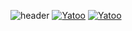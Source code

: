 ![header](https://capsule-render.vercel.app/api?type=Rect&color=gradient&height=100&section=header&text=HWI04&fontSize=90)
[![Yatoo](https://github-readme-stats.vercel.app/api/pin/?username=HWI04&repo=Yatoo&theme=dark)](https://github.com/HWI04/Yatoo)                                     [![Yatoo](https://github-readme-stats.vercel.app/api/pin/?username=HWI04&repo=Yatoo&theme=dark)](https://github.com/HWI04/Yatoo)

